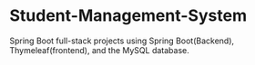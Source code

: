 # Student-Management-System
Spring Boot full-stack projects using Spring Boot(Backend), Thymeleaf(frontend), and the MySQL database.
